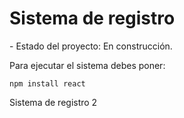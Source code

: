 <h1>Sistema de registro</h1>
- Estado del proyecto: En construcción.

Para ejecutar el sistema debes poner:

```npm install react```

Sistema de registro 2
